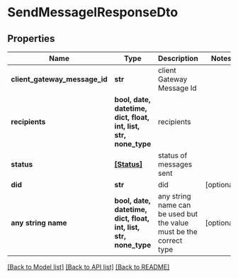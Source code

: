 # SendMessagelResponseDto


## Properties
Name | Type | Description | Notes
------------ | ------------- | ------------- | -------------
**client_gateway_message_id** | **str** | client Gateway Message Id | 
**recipients** | **bool, date, datetime, dict, float, int, list, str, none_type** | recipients | 
**status** | [**[Status]**](Status.md) | status of messages sent | 
**did** | **str** | did | [optional] 
**any string name** | **bool, date, datetime, dict, float, int, list, str, none_type** | any string name can be used but the value must be the correct type | [optional]

[[Back to Model list]](../README.md#documentation-for-models) [[Back to API list]](../README.md#documentation-for-api-endpoints) [[Back to README]](../README.md)


